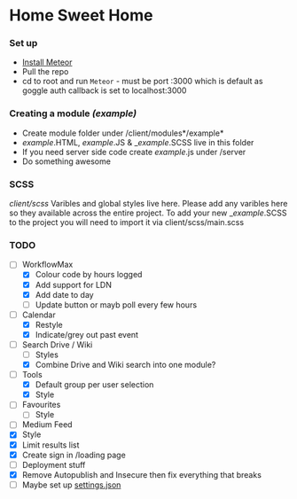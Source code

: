 # Home Sweet Home

### Set up
- [Install Meteor](https://www.meteor.com/install)
- Pull the repo
- cd to root and run `Meteor` - must be port :3000 which is default as goggle auth callback is set to localhost:3000



### Creating a module *(example)*
- Create module folder under /client/modules*/example*
- *example*.HTML, *example*.JS & _*example*.SCSS live in this folder
- If you need server side code create *example*.js under /server
- Do something awesome

### SCSS
*client/scss*
Varibles and global styles live here. Please add any varibles here so they available across the entire project.
To add your new _*example*.SCSS to the project you will need to import it via client/scss/main.scss

### TODO
- [ ] WorkflowMax
  - [x] Colour code by hours logged
  - [x] Add support for LDN
  - [x] Add date to day
  - [ ] Update button or mayb poll every few hours
- [ ] Calendar
  - [x] Restyle
  - [x] Indicate/grey out past event
- [ ] Search Drive / Wiki
  - [ ] Styles
  - [x] Combine Drive and Wiki search into one module?
- [ ] Tools
  - [x] Default group per user selection
  - [x] Style
- [ ] Favourites
  - [ ] Style
- [ ] Medium Feed
 - [x] Style
 - [x] Limit results list
- [x] Create sign in /loading page
- [ ] Deployment stuff
 - [x] Remove Autopublish and Insecure then fix everything that breaks
 - [ ] Maybe set up [settings.json](https://themeteorchef.com/snippets/making-use-of-settings-json/)
